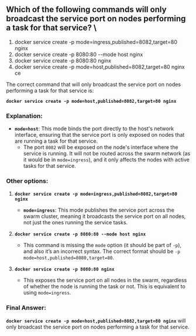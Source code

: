 ## Which of the following commands will only broadcast the service port on nodes performing a task for that service? \
1. docker service create -p mode=ingress,published=8082,target=80 nginx
2. docker service create -p 8080:80 --mode host nginx
3. docker service create -p 8080:80 nginx
4. docker service create -p mode=host,published=8082,target=80 nginx ce

The correct command that will only broadcast the service port on nodes performing a task for that service is:

**`docker service create -p mode=host,published=8082,target=80 nginx`**

### **Explanation:**
- **`mode=host`**: This mode binds the port directly to the host's network interface, ensuring that the service port is only exposed on nodes that are running a task for that service.
  - The port `8082` will be exposed on the node's interface where the service is running. It will not be routed across the swarm network (as it would be in `mode=ingress`), and it only affects the nodes with active tasks for that service.

### **Other options:**

1. **`docker service create -p mode=ingress,published=8082,target=80 nginx`**  
   - **`mode=ingress`**: This mode publishes the service port across the swarm cluster, meaning it broadcasts the service port on all nodes, not just the ones running the service tasks.

2. **`docker service create -p 8080:80 --mode host nginx`**  
   - This command is missing the `mode` option (it should be part of `-p`), and also it’s an incorrect syntax. The correct format should be `-p mode=host,published=8080,target=80`.

3. **`docker service create -p 8080:80 nginx`**  
   - This exposes the service port on all nodes in the swarm, regardless of whether the node is running the task or not. This is equivalent to using `mode=ingress`.

### **Final Answer:**
**`docker service create -p mode=host,published=8082,target=80 nginx`** will only broadcast the service port on nodes performing a task for that service.
